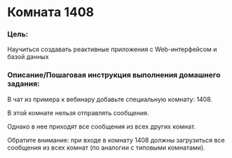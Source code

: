 # Комната 1408

### Цель:
Научиться создавать реактивные приложения с Web-интерфейсом и базой данных

### Описание/Пошаговая инструкция выполнения домашнего задания:
В чат из примера к вебинару добавьте специальную комнату: 1408.

В этой комнате нельзя отправлять сообщения.

Однако в нее приходят все сообщения из всех других комнат.

Обратите внимание:
при входе в комнату 1408 должны загрузиться все сообщения из всех комнат (по аналогии с типовыми комнатами).